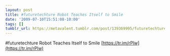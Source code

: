 ```yaml
---
layout: post
title: #futuretechture Robot Teaches Itself to Smile
date: '2009-07-10T15:51:08-10:00'
tags: []
tumblr_url: https://metavalent.tumblr.com/post/139369995/futuretechture-robot-teaches-itself-to-smile
---
```

#futuretechture Robot Teaches Itself to Smile [https://tr.im/rPlw](https://tr.im/rPlw)

